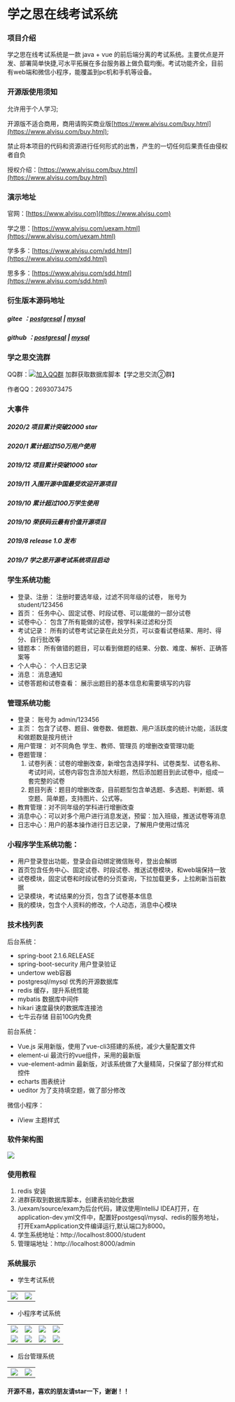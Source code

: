 # 学之思在线考试系统

### 项目介绍
学之思在线考试系统是一款 java + vue 的前后端分离的考试系统。主要优点是开发、部署简单快捷,可水平拓展在多台服务器上做负载均衡。考试功能齐全，目前有web端和微信小程序，能覆盖到pc机和手机等设备。


### 开源版使用须知
允许用于个人学习;

开源版不适合商用，商用请购买商业版[https://www.alvisu.com/buy.html](https://www.alvisu.com/buy.html);

禁止将本项目的代码和资源进行任何形式的出售，产生的一切任何后果责任由侵权者自负

授权介绍：[https://www.alvisu.com/buy.html](https://www.alvisu.com/buy.html)


### 演示地址
官网：[https://www.alvisu.com](https://www.alvisu.com)

学之思：[https://www.alvisu.com/uexam.html](https://www.alvisu.com/uexam.html) 

学多多：[https://www.alvisu.com/xdd.html](https://www.alvisu.com/xdd.html) 

思多多：[https://www.alvisu.com/sdd.html](https://www.alvisu.com/sdd.html) 


### 衍生版本源码地址
##### gitee ：[postgresql](https://gitee.com/alvis-yu/uexam) | [mysql](https://gitee.com/alvis-yu/uexam-mysql)
##### github ：[postgresql](https://github.com/alvis-u/uexam) | [mysql](https://github.com/alvis-u/uexam-mysql)


### 学之思交流群
   QQ群：[![加入QQ群](https://img.shields.io/badge/947654489-blue.svg)](https://jq.qq.com/?_wv=1027&k=5WxCaeY)  加群获取数据库脚本【学之思交流②群】
   
   作者QQ：2693073475

 
### 大事件
##### 2020/2 项目累计突破2000 star
##### 2020/1 累计超过150万用户使用
##### 2019/12 项目累计突破1000 star
##### 2019/11 入围开源中国最受欢迎开源项目
##### 2019/10 累计超过100万学生使用
##### 2019/10 荣获码云最有价值开源项目
##### 2019/8 release 1.0 发布
##### 2019/7 学之思开源考试系统项目启动


### 学生系统功能
* 登录、注册： 注册时要选年级，过滤不同年级的试卷， 账号为student/123456
* 首页： 任务中心、固定试卷、时段试卷、可以能做的一部分试卷
* 试卷中心： 包含了所有能做的试卷，按学科来过滤和分页
* 考试记录： 所有的试卷考试记录在此处分页，可以查看试卷结果、用时、得分、自行批改等
* 错题本： 所有做错的题目，可以看到做题的结果、分数、难度、解析、正确答案等
* 个人中心： 个人日志记录
* 消息： 消息通知 
* 试卷答题和试卷查看： 展示出题目的基本信息和需要填写的内容

### 管理系统功能
* 登录： 账号为 admin/123456
* 主页： 包含了试卷、题目、做卷数、做题数、用户活跃度的统计功能，活跃度和做题数是按月统计
* 用户管理： 对不同角色 学生、教师、管理员 的增删改查管理功能
* 卷题管理：
    1. 试卷列表：试卷的增删改查，新增包含选择学科、试卷类型、试卷名称、考试时间，试卷内容包含添加大标题，然后添加题目到此试卷中，组成一套完整的试卷
    2. 题目列表：题目的增删改查，目前题型包含单选题、多选题、判断题、填空题、简单题，支持图片、公式等。
* 教育管理：对不同年级的学科进行增删改查
* 消息中心：可以对多个用户进行消息发送，预留：加入班级，推送试卷等消息
* 日志中心：用户的基本操作进行日志记录，了解用户使用过情况

### 小程序学生系统功能：
* 用户登录登出功能，登录会自动绑定微信账号，登出会解绑
* 首页包含任务中心、固定试卷、时段试卷、推送试卷模块，和web端保持一致
* 试卷模块，固定试卷和时段试卷的分页查询，下拉加载更多，上拉刷新当前数据
* 记录模块，考试结果的分页，包含了试卷基本信息
* 我的模块，包含个人资料的修改，个人动态，消息中心模块


###  技术栈列表
后台系统：
* spring-boot  2.1.6.RELEASE
* spring-boot-security 用户登录验证 
* undertow  web容器 
* postgresql/mysql 优秀的开源数据库
* redis 缓存，提升系统性能
* mybatis 数据库中间件
* hikari 速度最快的数据库连接池
* 七牛云存储 目前10G内免费

前台系统：
* Vue.js  采用新版，使用了vue-cli3搭建的系统，减少大量配置文件
* element-ui  最流行的vue组件，采用的最新版
* vue-element-admin 最新版，对该系统做了大量精简，只保留了部分样式和控件
* echarts 图表统计
* ueditor 为了支持填空题，做了部分修改

微信小程序：
* iView 主题样式


### 软件架构图
![](doc/image/frame/2.png)

### 使用教程
1. redis 安装
2. 进群获取到数据库脚本，创建表初始化数据
3. /uexam/source/exam为后台代码，建议使用IntelliJ IDEA打开，在application-dev.yml文件中，配置好postgesql/mysql、redis的服务地址，打开ExamApplication文件编译运行,默认端口为8000。
4. 学生系统地址：http://localhost:8000/student
5. 管理端地址：http://localhost:8000/admin

### 系统展示
* 学生考试系统
<table>
    <tr>
        <td><img src="doc/image/student/2.png"/></td>
        <td><img src="doc/image/student/12.png"/></td>
    </tr>
</table>

*  小程序考试系统
<table>
    <tr>
        <td><img src="doc/image/wx/student/1.png"/></td>
        <td><img src="doc/image/wx/student/2.png"/></td>
        <td><img src="doc/image/wx/student/3.png"/></td>
        <td><img src="doc/image/wx/student/4.png"/></td>
    </tr>
    <tr>
        <td><img src="doc/image/wx/student/5.png"/></td>
        <td><img src="doc/image/wx/student/8.png"/></td>
        <td><img src="doc/image/wx/student/6.png"/></td>
        <td><img src="doc/image/wx/student/7.png"/></td>
    </tr>
</table>

* 后台管理系统

<table>
    <tr>
        <td><img src="doc/image/admin/12.png"/></td>
        <td><img src="doc/image/admin/13.png"/></td>
    </tr>
</table>


#### 开源不易，喜欢的朋友请star一下，谢谢！！
     